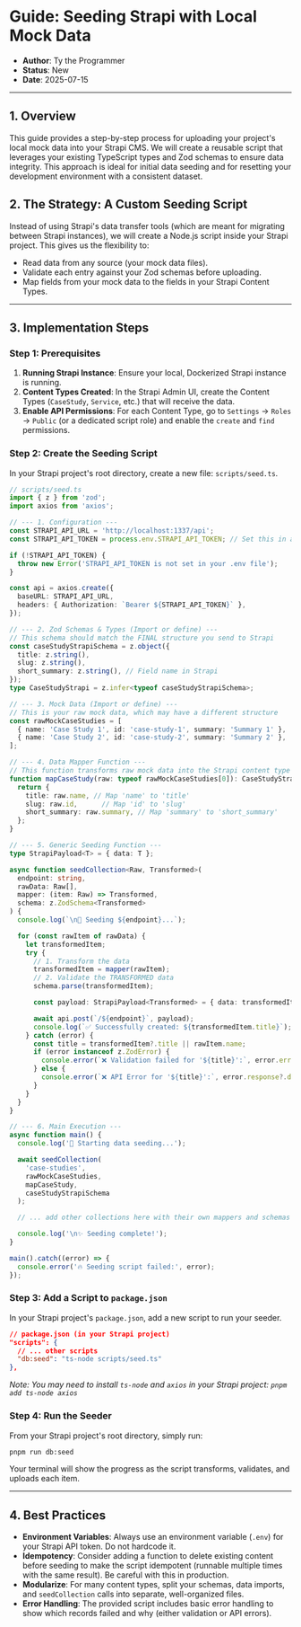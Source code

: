 # Guide: Seeding Strapi with Local Mock Data

- **Author**: Ty the Programmer
- **Status**: New
- **Date**: 2025-07-15

---

## 1. Overview

This guide provides a step-by-step process for uploading your project's local mock data into your Strapi CMS. We will create a reusable script that leverages your existing TypeScript types and Zod schemas to ensure data integrity. This approach is ideal for initial data seeding and for resetting your development environment with a consistent dataset.

## 2. The Strategy: A Custom Seeding Script

Instead of using Strapi's data transfer tools (which are meant for migrating between Strapi instances), we will create a Node.js script inside your Strapi project. This gives us the flexibility to:

- Read data from any source (your mock data files).
- Validate each entry against your Zod schemas before uploading.
- Map fields from your mock data to the fields in your Strapi Content Types.

---

## 3. Implementation Steps

### Step 1: Prerequisites

1.  **Running Strapi Instance**: Ensure your local, Dockerized Strapi instance is running.
2.  **Content Types Created**: In the Strapi Admin UI, create the Content Types (`CaseStudy`, `Service`, etc.) that will receive the data.
3.  **Enable API Permissions**: For each Content Type, go to `Settings` -> `Roles` -> `Public` (or a dedicated script role) and enable the `create` and `find` permissions.

### Step 2: Create the Seeding Script

In your Strapi project's root directory, create a new file: `scripts/seed.ts`.

```typescript
// scripts/seed.ts
import { z } from 'zod';
import axios from 'axios';

// --- 1. Configuration ---
const STRAPI_API_URL = 'http://localhost:1337/api';
const STRAPI_API_TOKEN = process.env.STRAPI_API_TOKEN; // Set this in a .env file

if (!STRAPI_API_TOKEN) {
  throw new Error('STRAPI_API_TOKEN is not set in your .env file');
}

const api = axios.create({
  baseURL: STRAPI_API_URL,
  headers: { Authorization: `Bearer ${STRAPI_API_TOKEN}` },
});

// --- 2. Zod Schemas & Types (Import or define) ---
// This schema should match the FINAL structure you send to Strapi
const caseStudyStrapiSchema = z.object({
  title: z.string(),
  slug: z.string(),
  short_summary: z.string(), // Field name in Strapi
});
type CaseStudyStrapi = z.infer<typeof caseStudyStrapiSchema>;

// --- 3. Mock Data (Import or define) ---
// This is your raw mock data, which may have a different structure
const rawMockCaseStudies = [
  { name: 'Case Study 1', id: 'case-study-1', summary: 'Summary 1' },
  { name: 'Case Study 2', id: 'case-study-2', summary: 'Summary 2' },
];

// --- 4. Data Mapper Function ---
// This function transforms raw mock data into the Strapi content type structure
function mapCaseStudy(raw: typeof rawMockCaseStudies[0]): CaseStudyStrapi {
  return {
    title: raw.name, // Map 'name' to 'title'
    slug: raw.id,      // Map 'id' to 'slug'
    short_summary: raw.summary, // Map 'summary' to 'short_summary'
  };
}

// --- 5. Generic Seeding Function ---
type StrapiPayload<T> = { data: T };

async function seedCollection<Raw, Transformed>(
  endpoint: string,
  rawData: Raw[],
  mapper: (item: Raw) => Transformed,
  schema: z.ZodSchema<Transformed>
) {
  console.log(`\n🌱 Seeding ${endpoint}...`);

  for (const rawItem of rawData) {
    let transformedItem;
    try {
      // 1. Transform the data
      transformedItem = mapper(rawItem);
      // 2. Validate the TRANSFORMED data
      schema.parse(transformedItem);

      const payload: StrapiPayload<Transformed> = { data: transformedItem };

      await api.post(`/${endpoint}`, payload);
      console.log(`✅ Successfully created: ${transformedItem.title}`);
    } catch (error) {
      const title = transformedItem?.title || rawItem.name;
      if (error instanceof z.ZodError) {
        console.error(`❌ Validation failed for '${title}':`, error.errors);
      } else {
        console.error(`❌ API Error for '${title}':`, error.response?.data || error.message);
      }
    }
  }
}

// --- 6. Main Execution ---
async function main() {
  console.log('🚀 Starting data seeding...');

  await seedCollection(
    'case-studies',
    rawMockCaseStudies,
    mapCaseStudy,
    caseStudyStrapiSchema
  );

  // ... add other collections here with their own mappers and schemas

  console.log('\n✨ Seeding complete!');
}

main().catch((error) => {
  console.error('🔥 Seeding script failed:', error);
});
```

### Step 3: Add a Script to `package.json`

In your Strapi project's `package.json`, add a new script to run your seeder.

```json
// package.json (in your Strapi project)
"scripts": {
  // ... other scripts
  "db:seed": "ts-node scripts/seed.ts"
},
```

*Note: You may need to install `ts-node` and `axios` in your Strapi project: `pnpm add ts-node axios`*

### Step 4: Run the Seeder

From your Strapi project's root directory, simply run:

```bash
pnpm run db:seed
```

Your terminal will show the progress as the script transforms, validates, and uploads each item.

---

## 4. Best Practices

-   **Environment Variables**: Always use an environment variable (`.env`) for your Strapi API token. Do not hardcode it.
-   **Idempotency**: Consider adding a function to delete existing content before seeding to make the script idempotent (runnable multiple times with the same result). Be careful with this in production.
-   **Modularize**: For many content types, split your schemas, data imports, and `seedCollection` calls into separate, well-organized files.
-   **Error Handling**: The provided script includes basic error handling to show which records failed and why (either validation or API errors).
